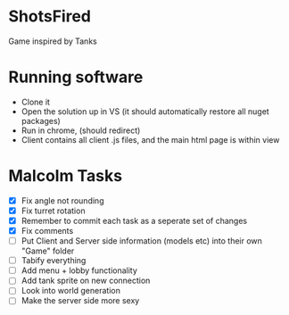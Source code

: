 # ShotsFired
Game inspired by Tanks

# Running software
- Clone it
- Open the solution up in VS (it should automatically restore all nuget packages)
- Run in chrome, (should redirect)
- Client contains all client .js files, and the main html page is within view


# Malcolm Tasks
- [x] Fix angle not rounding
- [x] Fix turret rotation
- [x] Remember to commit each task as a seperate set of changes
- [x] Fix comments
- [ ] Put Client and Server side information (models etc) into their own "Game" folder
- [ ] Tabify everything
- [ ] Add menu + lobby functionality
- [ ] Add tank sprite on new connection
- [ ] Look into world generation
- [ ] Make the server side more sexy
